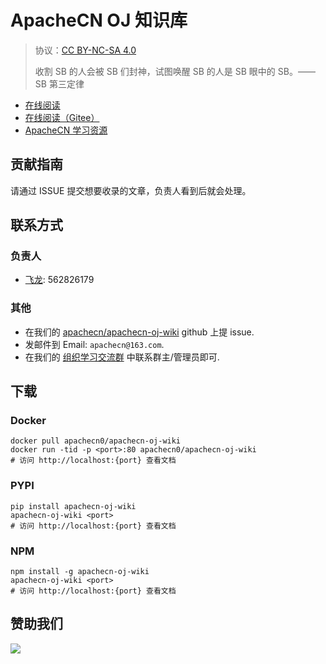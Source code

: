 # ApacheCN OJ 知识库

> 协议：[CC BY-NC-SA 4.0](http://creativecommons.org/licenses/by-nc-sa/4.0/)
> 
> 收割 SB 的人会被 SB 们封神，试图唤醒 SB 的人是 SB 眼中的 SB。——SB 第三定律

* [在线阅读](https://ojw.apachecn.org)
* [在线阅读（Gitee）](https://apachecn.gitee.io/doc-template/)
* [ApacheCN 学习资源](http://docs.apachecn.org/)

## 贡献指南

请通过 ISSUE 提交想要收录的文章，负责人看到后就会处理。

## 联系方式

### 负责人

* [飞龙](https://github.com/wizardforcel): 562826179

### 其他

*   在我们的 [apachecn/apachecn-oj-wiki](https://github.com/apachecn/apachecn-oj-wiki) github 上提 issue.
*   发邮件到 Email: `apachecn@163.com`.
*   在我们的 [组织学习交流群](https://www.apachecn.org/#/docs/join) 中联系群主/管理员即可.

## 下载

### Docker

```
docker pull apachecn0/apachecn-oj-wiki
docker run -tid -p <port>:80 apachecn0/apachecn-oj-wiki
# 访问 http://localhost:{port} 查看文档
```

### PYPI

```
pip install apachecn-oj-wiki
apachecn-oj-wiki <port>
# 访问 http://localhost:{port} 查看文档
```

### NPM

```
npm install -g apachecn-oj-wiki
apachecn-oj-wiki <port>
# 访问 http://localhost:{port} 查看文档
```

## 赞助我们

![](http://data.apachecn.org/img/about/donate.jpg)
